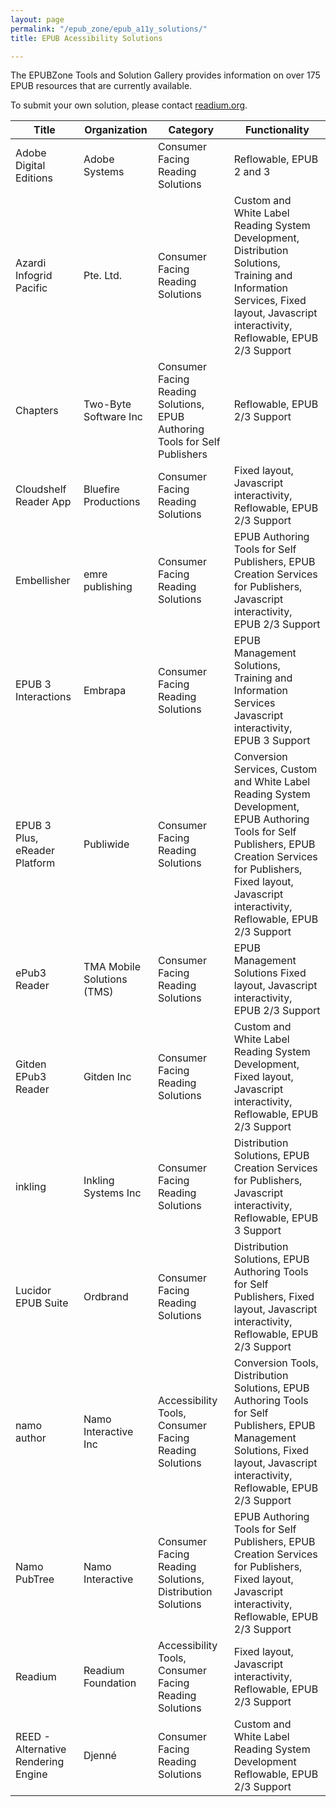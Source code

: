 ```yaml
---
layout: page
permalink: "/epub_zone/epub_a11y_solutions/"
title: EPUB Acessibility Solutions

---
```

The EPUBZone Tools and Solution Gallery provides information on over 175 EPUB resources that are currently available.

 To submit your own solution, please contact [readium.org](mailto:rkwright@readium.org).
 
 
 Title | Organization  |   Category   |   Functionality ------ | ---------------- | ---------- | -------------Adobe Digital Editions | Adobe Systems | Consumer Facing Reading Solutions| Reflowable, EPUB 2 and 3Azardi Infogrid Pacific |Pte. Ltd. |Consumer Facing Reading Solutions | Custom and White Label Reading System Development, Distribution Solutions, Training and Information Services, Fixed layout, Javascript interactivity, Reflowable, EPUB 2/3 Support Chapters |Two-Byte Software Inc | Consumer Facing Reading Solutions, EPUB Authoring Tools for Self Publishers | Reflowable, EPUB 2/3 Support Cloudshelf Reader App | Bluefire Productions | Consumer Facing Reading Solutions  | Fixed layout, Javascript interactivity, Reflowable, EPUB 2/3 Support Embellisher | emre publishing |Consumer Facing Reading Solutions| EPUB Authoring Tools for Self Publishers, EPUB Creation Services for Publishers, Javascript interactivity, EPUB 2/3 Support EPUB 3 Interactions | Embrapa | Consumer Facing Reading Solutions| EPUB Management Solutions, Training and Information Services Javascript interactivity, EPUB 3 Support EPUB 3 Plus, eReader Platform | Publiwide | Consumer Facing Reading Solutions |  Conversion Services, Custom and White Label Reading System Development, EPUB Authoring Tools for Self Publishers, EPUB Creation Services for Publishers, Fixed layout, Javascript interactivity, Reflowable, EPUB 2/3 Support ePub3 Reader | TMA Mobile Solutions (TMS) | Consumer Facing Reading Solutions|  EPUB Management Solutions Fixed layout, Javascript interactivity, EPUB 2/3 Support Gitden EPub3 Reader | Gitden Inc | Consumer Facing Reading Solutions|  Custom and White Label Reading System Development, Fixed layout, Javascript interactivity, Reflowable, EPUB 2/3 Support inkling | Inkling Systems Inc | Consumer Facing Reading Solutions |  Distribution Solutions, EPUB Creation Services for Publishers, Javascript interactivity, Reflowable, EPUB 3 Support Lucidor EPUB Suite | Ordbrand | Consumer Facing Reading Solutions|  Distribution Solutions, EPUB Authoring Tools for Self Publishers, Fixed layout, Javascript interactivity, Reflowable, EPUB 2/3 Support namo author | Namo Interactive Inc | Accessibility Tools, Consumer Facing Reading Solutions|  Conversion Tools, Distribution Solutions, EPUB Authoring Tools for Self Publishers, EPUB Management Solutions, Fixed layout, Javascript interactivity, Reflowable, EPUB 2/3 SupportNamo PubTree | Namo Interactive | Consumer Facing Reading Solutions, Distribution Solutions|  EPUB Authoring Tools for Self Publishers, EPUB Creation Services for Publishers, Fixed layout, Javascript interactivity, Reflowable, EPUB 2/3 SupportReadium | Readium Foundation | Accessibility Tools, Consumer Facing Reading Solutions |  Fixed layout, Javascript interactivity, Reflowable, EPUB 2/3 SupportREED - Alternative Rendering Engine | Djenné  | Consumer Facing Reading Solutions |  Custom and White Label Reading System Development Reflowable, EPUB 2/3 Support